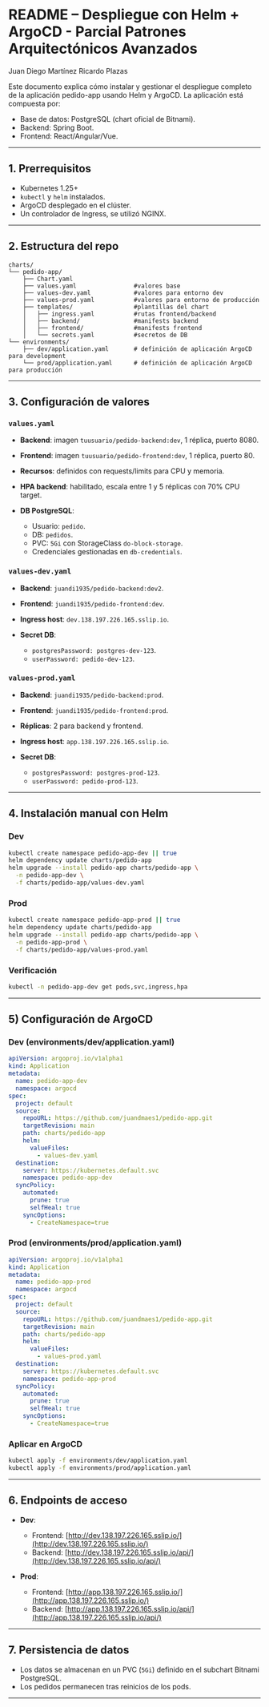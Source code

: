 # README – Despliegue con Helm + ArgoCD - Parcial Patrones Arquitectónicos Avanzados

Juan Diego Martínez
Ricardo Plazas

Este documento explica cómo instalar y gestionar el despliegue completo de la aplicación pedido-app usando Helm y ArgoCD. La aplicación está compuesta por:

* Base de datos: PostgreSQL (chart oficial de Bitnami).
* Backend: Spring Boot.
* Frontend: React/Angular/Vue.

---

## 1. Prerrequisitos

* Kubernetes 1.25+ 
* `kubectl` y `helm` instalados.
* ArgoCD desplegado en el clúster.
* Un controlador de Ingress, se utilizó NGINX.

---

## 2. Estructura del repo

```
charts/
└── pedido-app/
    ├── Chart.yaml
    ├── values.yaml                #valores base
    ├── values-dev.yaml            #valores para entorno dev
    ├── values-prod.yaml           #valores para entorno de producción
    ├── templates/                 #plantillas del chart
    │   ├── ingress.yaml           #rutas frontend/backend
    │   ├── backend/               #manifests backend
    │   ├── frontend/              #manifests frontend
    │   └── secrets.yaml           #secretos de DB
└── environments/
    ├── dev/application.yaml       # definición de aplicación ArgoCD para development
    └── prod/application.yaml      # definición de aplicación ArgoCD  para producción
```

---

## 3. Configuración de valores

### `values.yaml` 

- **Backend**: imagen `tuusuario/pedido-backend:dev`, 1 réplica, puerto 8080.
- **Frontend**: imagen `tuusuario/pedido-frontend:dev`, 1 réplica, puerto 80.
- **Recursos**: definidos con requests/limits para CPU y memoria.
- **HPA backend**: habilitado, escala entre 1 y 5 réplicas con 70% CPU target.
- **DB PostgreSQL**:

  * Usuario: `pedido`.
  * DB: `pedidos`.
  * PVC: `5Gi` con StorageClass `do-block-storage`.
  * Credenciales gestionadas en `db-credentials`.

### `values-dev.yaml`

* **Backend**: `juandi1935/pedido-backend:dev2`.
* **Frontend**: `juandi1935/pedido-frontend:dev`.
* **Ingress host**: `dev.138.197.226.165.sslip.io`.
* **Secret DB**:

  * `postgresPassword: postgres-dev-123`.
  * `userPassword: pedido-dev-123`.

### `values-prod.yaml`

* **Backend**: `juandi1935/pedido-backend:prod`.
* **Frontend**: `juandi1935/pedido-frontend:prod`.
* **Réplicas**: 2 para backend y frontend.
* **Ingress host**: `app.138.197.226.165.sslip.io`.
* **Secret DB**:

  * `postgresPassword: postgres-prod-123`.
  * `userPassword: pedido-prod-123`.

---

## 4. Instalación manual con Helm

### Dev

```bash
kubectl create namespace pedido-app-dev || true
helm dependency update charts/pedido-app
helm upgrade --install pedido-app charts/pedido-app \
  -n pedido-app-dev \
  -f charts/pedido-app/values-dev.yaml
```

### Prod

```bash
kubectl create namespace pedido-app-prod || true
helm dependency update charts/pedido-app
helm upgrade --install pedido-app charts/pedido-app \
  -n pedido-app-prod \
  -f charts/pedido-app/values-prod.yaml
```

### Verificación

```bash
kubectl -n pedido-app-dev get pods,svc,ingress,hpa
```

---

## 5) Configuración de ArgoCD

### Dev (environments/dev/application.yaml)

```yaml
apiVersion: argoproj.io/v1alpha1
kind: Application
metadata:
  name: pedido-app-dev
  namespace: argocd
spec:
  project: default
  source:
    repoURL: https://github.com/juandmaes1/pedido-app.git
    targetRevision: main
    path: charts/pedido-app
    helm:
      valueFiles:
        - values-dev.yaml
  destination:
    server: https://kubernetes.default.svc
    namespace: pedido-app-dev
  syncPolicy:
    automated:
      prune: true
      selfHeal: true
    syncOptions:
      - CreateNamespace=true
```

### Prod (environments/prod/application.yaml)

```yaml
apiVersion: argoproj.io/v1alpha1
kind: Application
metadata:
  name: pedido-app-prod
  namespace: argocd
spec:
  project: default
  source:
    repoURL: https://github.com/juandmaes1/pedido-app.git
    targetRevision: main
    path: charts/pedido-app
    helm:
      valueFiles:
        - values-prod.yaml
  destination:
    server: https://kubernetes.default.svc
    namespace: pedido-app-prod
  syncPolicy:
    automated:
      prune: true
      selfHeal: true
    syncOptions:
      - CreateNamespace=true
```

### Aplicar en ArgoCD

```bash
kubectl apply -f environments/dev/application.yaml
kubectl apply -f environments/prod/application.yaml
```

---

## 6. Endpoints de acceso

* **Dev**:

  * Frontend: [http://dev.138.197.226.165.sslip.io/](http://dev.138.197.226.165.sslip.io/)
  * Backend: [http://dev.138.197.226.165.sslip.io/api/](http://dev.138.197.226.165.sslip.io/api/)

* **Prod**:

  * Frontend: [http://app.138.197.226.165.sslip.io/](http://app.138.197.226.165.sslip.io/)
  * Backend: [http://app.138.197.226.165.sslip.io/api/](http://app.138.197.226.165.sslip.io/api/)

---

## 7. Persistencia de datos

* Los datos se almacenan en un PVC (`5Gi`) definido en el subchart Bitnami PostgreSQL.
* Los pedidos permanecen tras reinicios de los pods.

---
